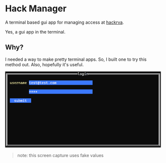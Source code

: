 # Hack Manager
A terminal based gui app for managing access at [hackrva](hackrva.org).

Yes, a gui app in the terminal.


## Why?
I needed a way to make pretty terminal apps.  So, I built one to try this method out.  Also, hopefully it's useful.

![gif](docs/hackman.gif)
> note: this screen capture uses fake values